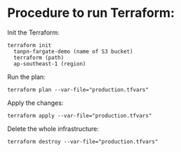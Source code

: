 # Procedure to run Terraform:

Init the Terraform:
```
terraform init
  tanpn-fargate-demo (name of S3 bucket)
  terraform (path)
  ap-southeast-1 (region)
```

Run the plan:
```
terraform plan --var-file="production.tfvars"
```

Apply the changes:
```
terraform apply --var-file="production.tfvars"
```

Delete the whole infrastructure:
```
terraform destroy --var-file="production.tfvars"
```
